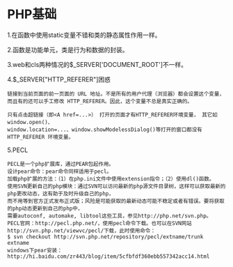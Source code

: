 
# PHP基础

1.在函数中使用static变量不错和类的静态属性作用一样。

2.函数是功能单元，类是行为和数据的封装。

3.web和cls两种情况的$_SERVER['DOCUMENT_ROOT']不一样。

4.$_SERVER["HTTP_REFERER"]困惑

	链接到当前页面的前一页面的 URL 地址。不是所有的用户代理（浏览器）都会设置这个变量，  
	而且有的还可以手工修改 HTTP_REFERER。因此，这个变量不总是真实正确的。
	
	只有点击超链接（即<A href=...>） 打开的页面才有HTTP_REFERER环境变量， 其它如 window.open()、    
	window.location=...、window.showModelessDialog()等打开的窗口都没有HTTP_REFERER 环境变量。

5.PECL

	PECL是一个php扩展库，通过PEAR包起作用。
	设计pear命令：pear命令同样适用于pecl。
	加载php扩展的方法：（1）在php.ini文件中使用extension指令；（2）使用dl()函数。
	使用SVN更新自己的php模块：通过SVN可以访问最新的php源文件目录树，这样可以获取最新的php更改动态，这有助于及时升级自己的php，
	而不用等到官方正式发布正式版；风险是可能获取的最新动态可能不稳定或者有错误。要将获取的php动态更新到自己的php中，
	需要autoconf, automake, libtool这些工具，参见http://php.net/svn.php。
	PECL官网：http://pecl.php.net/，使用pecl命令下载。也可以在SVN网站http://svn.php.net/viewvc/pecl/下载，此时使用命令：
	$ svn checkout http://svn.php.net/repository/pecl/extname/trunk extname
	windows下pear安装：http://hi.baidu.com/zr443/blog/item/5cfbfdf360ebb557342acc14.html

